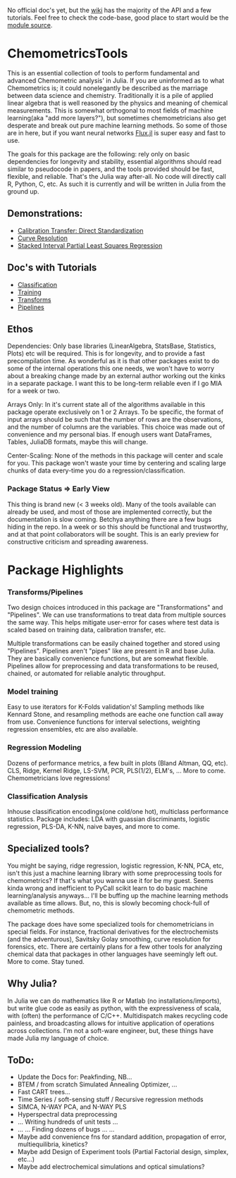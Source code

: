 No official doc's yet, but the [wiki](https://github.com/caseykneale/ChemometricsTools/wiki) has the majority of the API and a few tutorials. Feel free to check the code-base, good place to start would be the [module source](https://github.com/caseykneale/ChemometricsTools/blob/master/src/ChemometricsTools.jl).

# ChemometricsTools
This is an essential collection of tools to perform fundamental and advanced Chemometric analysis' in Julia. If you are uninformed as to what Chemometrics is; it could nonelegantly be described as the marriage between data science and chemistry. Traditionally it is a pile of applied linear algebra that is well reasoned by the physics and meaning of chemical measurements. This is somewhat orthogonal to most fields of machine learning(aka "add more layers?"), but sometimes chemometricians also get desperate and break out pure machine learning methods. So some of those are in here, but if you want neural networks [Flux.jl](https://github.com/FluxML/Flux.jl) is super easy and fast to use.

The goals for this package are the following: rely only on basic dependencies for longevity and stability, essential algorithms should read similar to pseudocode in papers, and the tools provided should be fast, flexible, and reliable. That's the Julia way after-all. No code will directly call R, Python, C, etc. As such it is currently and will be written in Julia from the ground up.

## Demonstrations:
  - [Calibration Transfer: Direct Standardization](https://github.com/caseykneale/ChemometricsTools/wiki/Calibration-Transfer:-Direct-Standardization-Demo)
  - [Curve Resolution](https://github.com/caseykneale/ChemometricsTools/wiki/Curve-Resolution:-Demo)
  - [Stacked Interval Partial Least Squares Regression](https://github.com/caseykneale/ChemometricsTools/wiki/Stacked-Interval-Partial-Least-Squares:-A-Demo)
## Doc's with Tutorials
  - [Classification](https://github.com/caseykneale/ChemometricsTools/wiki/Classification-Methods)
  - [Training](https://github.com/caseykneale/ChemometricsTools/wiki/Training-Methods)
  - [Transforms](https://github.com/caseykneale/ChemometricsTools/wiki/Transformations)
  - [Pipelines](https://github.com/caseykneale/ChemometricsTools/wiki/Pipelines)

## Ethos
Dependencies: Only base libraries (LinearAlgebra, StatsBase, Statistics, Plots) etc will be required. This is for longevity, and to provide a fast precompilation time. As wonderful as it is that other packages exist to do some of the internal operations this one needs, we won't have to worry about a breaking change made by an external author working out the kinks in a separate package. I want this to be long-term reliable even if I go MIA for a week or two.

Arrays Only: In it's current state all of the algorithms available in this package operate exclusively on 1 or 2 Arrays. To be specific, the format of input arrays should be such that the number of rows are the observations, and the number of columns are the variables. This choice was made out of convenience and my personal bias. If enough users want DataFrames, Tables, JuliaDB formats, maybe this will change.

Center-Scaling: None of the methods in this package will center and scale for you. This package won't waste your time by centering and scaling large chunks of data every-time you do a regression/classification.

### Package Status => Early View
This thing is brand new (< 3 weeks old). Many of the tools available can already be used, and most of those are implemented correctly, but the documentation is slow coming. Betchya anything there are a few bugs hiding in the repo. In a week or so this should be functional and trustworthy, and at that point collaborators will be sought. This is an early preview for constructive criticism and spreading awareness.

# Package Highlights
### Transforms/Pipelines
Two design choices introduced in this package are "Transformations" and "Pipelines". We can use transformations to treat data from multiple sources the same way. This helps mitigate user-error for cases where test data is scaled based on training data, calibration transfer, etc.

Multiple transformations can be easily chained together and stored using "Pipelines". Pipelines aren't "pipes" like are present in R and base Julia. They are basically convenience functions, but are somewhat flexible. Pipelines allow for preprocessing and data transformations to be reused, chained, or automated for reliable analytic throughput.

### Model training
Easy to use iterators for K-Folds validation's! Sampling methods like Kennard Stone, and resampling methods are eache one function call away from use. Convenience functions for interval selections, weighting regression ensembles, etc are also available.

### Regression Modeling
Dozens of performance metrics, a few built in plots (Bland Altman, QQ, etc). CLS, Ridge, Kernel Ridge, LS-SVM, PCR, PLS(1/2), ELM's, ... More to come. Chemometricians love regressions!

### Classification Analysis
Inhouse classification encodings(one cold/one hot), multiclass performance statistics. Package includes: LDA with guassian discriminants, logistic regression, PLS-DA, K-NN, naive bayes, and more to come.  

## Specialized tools?
You might be saying, ridge regression, logistic regression, K-NN, PCA, etc, isn't this just a machine learning library with some preprocessing tools for chemometrics? If that's what you wanna use it for be my guest. Seems kinda wrong and inefficient to PyCall scikit learn to do basic machine learning/analysis anyways... I'll be buffing up the machine learning methods available as time allows. But, no, this is slowly becoming chock-full of chemometric methods.

The package does have some specialized tools for chemometricians in special fields. For instance, fractional derivatives for the electrochemists (and the adventurous), Savitsky Golay smoothing, curve resolution for forensics, etc. There are certainly plans for a few other tools for analyzing chemical data that packages in other languages have seemingly left out. More to come. Stay tuned.

## Why Julia?
In Julia we can do mathematics like R or Matlab (no installations/imports), but write glue code as easily as python, with the expressiveness of scala, with (often) the performance of C/C++. Multidispatch makes recycling code painless, and broadcasting allows for intuitive application of operations across collections. I'm not a soft-ware engineer, but, these things have made Julia my language of choice.

## ToDo:
  - Update the Docs for: Peakfinding, NB...
  - BTEM / from scratch Simulated Annealing Optimizer, ...
  - Fast CART trees...
  - Time Series / soft-sensing stuff / Recursive regression methods
  - SIMCA, N-WAY PCA, and N-WAY PLS
  - Hyperspectral data preprocessing
  - ... Writing hundreds of unit tests ...
  - ... ... Finding dozens of bugs ... ...
  - Maybe add convenience fns for standard addition, propagation of error, multiequilibria, kinetics?
  - Maybe add Design of Experiment tools (Partial Factorial design, simplex, etc...)
  - Maybe add electrochemical simulations and optical simulations?
